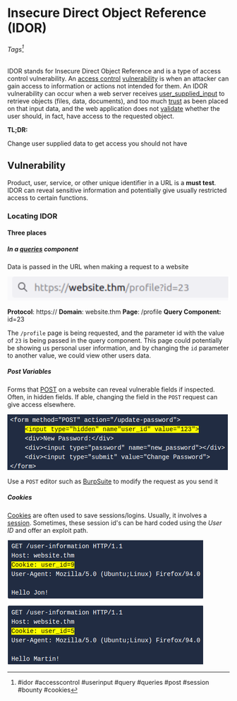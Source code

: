 # Insecure Direct Object Reference (IDOR)
###### Tags[^1]
IDOR stands for Insecure Direct Object Reference and is a type of access control vulnerability. An [access control](../concepts/access%20control.md) [vulnerability](../concepts/vulnerability.md) is when an attacker can gain access to information or actions not intended for them. An IDOR vulnerability can occur when a web server receives [user_supplied_input](../concepts/user_supplied_input.md) to retrieve objects (files, data, documents), and too much [trust](../concepts/trust.md) as been placed on that input data, and the web application does not [validate](../concepts/validate.md) whether the user should, in fact, have access to the requested object.

**TL;DR:** 

Change user supplied data to get access you should not have

## Vulnerability

Product, user, service, or other unique identifier in a URL is a **must test**. IDOR can reveal sensitive information and potentially give usually restricted access to certain functions. 

### Locating IDOR 

#### **Three places**
##### In a [queries](../concepts/queries.md) component
Data is passed in the URL when making a request to a website

![IDOR in a URL](vulnerabilities_photos/IDOR-URL--THM.png)

**Protocol**: https:// **Domain**: website.thm **Page**: /profile **Query Component:** id=23

The `/profile` page is being requested, and the parameter id with the value of `23` is being passed in the query component. This page could potentially be showing us personal user information, and by changing the `id` parameter to another value, we could view other users data.

##### Post Variables
Forms that [POST](../concepts/web/POST.md) on a website can reveal vulnerable fields if inspected. Often, in hidden fields. If able, changing the field in the `POST` request can give access elsewhere. 

![IDOR in a hidden field on a POST form](vulnerabilities_photos/IDOR-Post_Form--THM.png)

Use a `POST` editor such as [BurpSuite](../../tools_and_tricks/tools/BurpSuite.md) to modify the request as you send it

##### Cookies
[Cookies](../concepts/web/cookies.md) are often used to save sessions/logins. Usually, it involves a [session](../concepts/web/session.md). Sometimes, these session id's can be hard coded using the *User ID* and offer an exploit path. 

![Hard Coded User ID in Cookie](../concepts/concepts_photos/Session-ID-UID_Hard_Coded--THM.png)

[^1]: #idor #accesscontrol #userinput #query #queries #post #session #bounty #cookies 
